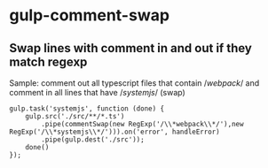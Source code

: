 gulp-comment-swap
===============

Swap lines with comment in and out if they match regexp
-------------

Sample: comment out all typescript files that contain /*webpack*/ and comment in all lines that have /*systemjs*/ (swap)

```
gulp.task('systemjs', function (done) {
    gulp.src('./src/**/*.ts')
        .pipe(commentSwap(new RegExp('/\\*webpack\\*/'),new RegExp('/\\*systemjs\\*/'))).on('error', handleError)
        .pipe(gulp.dest('./src'));
    done()
});
```